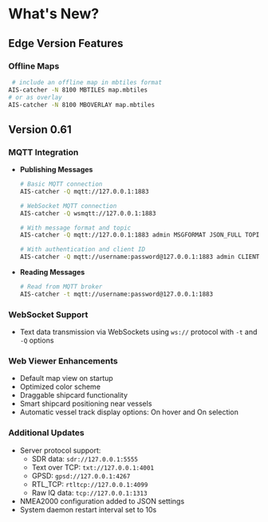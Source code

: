 # What's New?

## Edge Version Features

### Offline Maps
  ```bash
   # include an offline map in mbtiles format
  AIS-catcher -N 8100 MBTILES map.mbtiles
  # or as overlay
  AIS-catcher -N 8100 MBOVERLAY map.mbtiles
  ```


## Version 0.61

### MQTT Integration
- **Publishing Messages**
  ```bash
  # Basic MQTT connection
  AIS-catcher -Q mqtt://127.0.0.1:1883

  # WebSocket MQTT connection
  AIS-catcher -Q wsmqtt://127.0.0.1:1883

  # With message format and topic
  AIS-catcher -Q mqtt://127.0.0.1:1883 admin MSGFORMAT JSON_FULL TOPIC data/ais

  # With authentication and client ID
  AIS-catcher -Q mqtt://username:password@127.0.0.1:1883 admin CLIENT aiscatcher
  ```

- **Reading Messages**
  ```bash
  # Read from MQTT broker
  AIS-catcher -t mqtt://username:password@127.0.0.1:1883
  ```

### WebSocket Support
- Text data transmission via WebSockets using `ws://` protocol with `-t` and `-Q` options

### Web Viewer Enhancements
- Default map view on startup
- Optimized color scheme
- Draggable shipcard functionality
- Smart shipcard positioning near vessels
- Automatic vessel track display options: On hover and On selection

### Additional Updates
- Server protocol support:
  - SDR data: `sdr://127.0.0.1:5555`
  - Text over TCP: `txt://127.0.0.1:4001`
  - GPSD: `gpsd://127.0.0.1:4267`
  - RTL_TCP: `rtltcp://127.0.0.1:4099`
  - Raw IQ data: `tcp://127.0.0.1:1313`
- NMEA2000 configuration added to JSON settings
- System daemon restart interval set to 10s